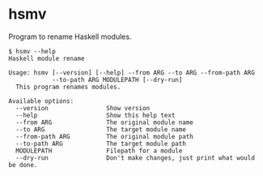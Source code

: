 # hsmv

Program to rename Haskell modules.

    $ hsmv --help
    Haskell module rename

    Usage: hsmv [--version] [--help] --from ARG --to ARG --from-path ARG
                --to-path ARG MODULEPATH [--dry-run]
      This program renames modules.

    Available options:
      --version                Show version
      --help                   Show this help text
      --from ARG               The original module name
      --to ARG                 The target module name
      --from-path ARG          The original module path
      --to-path ARG            The target module path
      MODULEPATH               Filepath for a module
      --dry-run                Don't make changes, just print what would be done.
